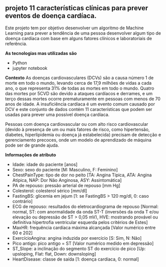 ## projeto 11 características clínicas para prever eventos de doença cardíaca.
 
Este projeto tem por objetivo desenvolver um algoritmo de Machine Learning para prever a tendência de uma pessoa desenvolver algum tipo de doença cardíaca com base em alguns fatores clínicos e laboratoriais de referência.

**As tecnologias mas utilizadas são**

- Python
- jupyter notebook

**Contexto**
As doenças cardiovasculares (DCVs) são a causa número 1 de morte em todo o mundo, levando cerca de 17,9 milhões de vidas a cada ano, o que representa 31% de todas as mortes em todo o mundo. Quatro das mortes por 5CVD são devido a ataques cardíacos e derrames, e um terço dessas mortes ocorre prematuramente em pessoas com menos de 70 anos de idade. A insuficiência cardíaca é um evento comum causado por DCV e este conjunto de dados contém 11 características que podem ser usadas para prever uma possível doença cardíaca.

Pessoas com doença cardiovascular ou com alto risco cardiovascular (devido à presença de um ou mais fatores de risco, como hipertensão, diabetes, hiperlipidemia ou doença já estabelecida) precisam de detecção e gerenciamento precoces, onde um modelo de aprendizado de máquina pode ser de grande ajuda.

**Informações de atributo**
- Idade: idade do paciente [anos]
- Sexo: sexo do paciente [M: Masculino, F: Feminino]
- ChestPainType: tipo de dor no peito [TA: Angina Típica, ATA: Angina Atípica, NAP: Dor Não Anginosa, ASY: Assintomática]
- PA de repouso: pressão arterial de repouso [mm Hg]
- Colesterol: colesterol sérico [mm/dl]
- FastingBS: glicemia em jejum [1: se FastingBS > 120 mg/dl, 0: caso contrário]
- ECG de repouso: resultados do eletrocardiograma de repouso [Normal: normal, ST: com anormalidade da onda ST-T (inversões da onda T e/ou elevação ou depressão de ST > 0,05 mV), HVE: mostrando provável ou definitiva hipertrofia ventricular esquerda pelos critérios de Estes]
- MaxHR: frequência cardíaca máxima alcançada [Valor numérico entre 60 e 202]
- ExercícioAngina: angina induzida por exercício [S: Sim, N: Não]
- Pico antigo: pico antigo = ST [Valor numérico medido em depressão]
- ST_Slope: a inclinação do segmento ST do exercício de pico [Up: upsloping, Flat: flat, Down: downsloping]
- HeartDisease: classe de saída [1: doença cardíaca, 0: normal]
